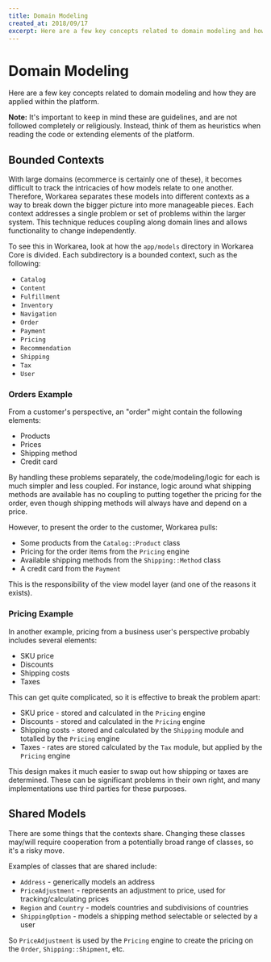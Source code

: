 ```yaml
---
title: Domain Modeling
created_at: 2018/09/17
excerpt: Here are a few key concepts related to domain modeling and how they are applied within the platform.
---
```


# Domain Modeling

Here are a few key concepts related to domain modeling and how they are applied within the platform.

**Note:** It's important to keep in mind these are guidelines, and are not followed completely or religiously. Instead, think of them as heuristics when reading the code or extending elements of the platform.

## Bounded Contexts

With large domains (ecommerce is certainly one of these), it becomes difficult to track the intricacies of how models relate to one another. Therefore, Workarea separates these models into different contexts as a way to break down the bigger picture into more manageable pieces. Each context addresses a single problem or set of problems within the larger system. This technique reduces coupling along domain lines and allows functionality to change independently.

To see this in Workarea, look at how the `app/models` directory in Workarea Core is divided. Each subdirectory is a bounded context, such as the following:

- `Catalog`
- `Content`
- `Fulfillment`
- `Inventory`
- `Navigation`
- `Order`
- `Payment`
- `Pricing`
- `Recommendation`
- `Shipping`
- `Tax`
- `User`

### Orders Example

From a customer's perspective, an "order" might contain the following elements:

- Products
- Prices
- Shipping method
- Credit card

By handling these problems separately, the code/modeling/logic for each is much simpler and less coupled. For instance, logic around what shipping methods are available has no coupling to putting together the pricing for the order, even though shipping methods will always have and depend on a price.

However, to present the order to the customer, Workarea pulls:

- Some products from the `Catalog::Product` class
- Pricing for the order items from the `Pricing` engine
- Available shipping methods from the `Shipping::Method` class
- A credit card from the `Payment`

This is the responsibility of the view model layer (and one of the reasons it exists).

### Pricing Example

In another example, pricing from a business user's perspective probably includes several elements:

- SKU price
- Discounts
- Shipping costs
- Taxes

This can get quite complicated, so it is effective to break the problem apart:

- SKU price - stored and calculated in the `Pricing` engine
- Discounts - stored and calculated in the `Pricing` engine
- Shipping costs - stored and calculated by the `Shipping` module and totalled by the `Pricing` engine
- Taxes - rates are stored calculated by the `Tax` module, but applied by the `Pricing` engine

This design makes it much easier to swap out how shipping or taxes are determined. These can be significant problems in their own right, and many implementations use third parties for these purposes.

## Shared Models

There are some things that the contexts share. Changing these classes may/will require cooperation from a potentially broad range of classes, so it's a risky move.

Examples of classes that are shared include:

- `Address` - generically models an address
- `PriceAdjustment` - represents an adjustment to price, used for tracking/calculating prices
- `Region` and `Country` - models countries and subdivisions of countries
- `ShippingOption` - models a shipping method selectable or selected by a user

So `PriceAdjustment` is used by the `Pricing` engine to create the pricing on the `Order`, `Shipping::Shipment`, etc.


